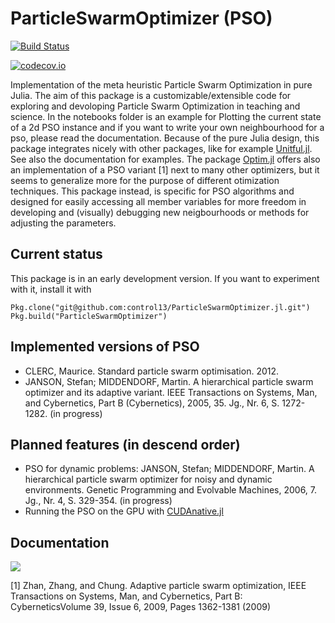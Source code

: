 # ParticleSwarmOptimizer (PSO)

[![Build Status](https://travis-ci.org/control13/ParticleSwarmOptimizer.jl.svg?branch=master)](https://travis-ci.org/control13/ParticleSwarmOptimizer.jl)

<!-- [![Coverage Status](https://coveralls.io/repos/control13/ParticleSwarmOptimizer.jl/badge.svg?branch=master&service=github)](https://coveralls.io/github/control13/ParticleSwarmOptimizer.jl?branch=master) -->

[![codecov.io](http://codecov.io/github/control13/ParticleSwarmOptimizer.jl/coverage.svg?branch=master)](http://codecov.io/github/control13/ParticleSwarmOptimizer.jl?branch=master)

Implementation of the meta heuristic Particle Swarm Optimization in pure Julia.
The aim of this package is a customizable/extensible code for exploring and devoloping Particle Swarm Optimization in teaching and science.
In the notebooks folder is an example for Plotting the current state of a 2d PSO instance and if you want to write your own neighbourhood for a pso, please read the documentation. Because of the pure Julia design, this package integrates nicely with other packages, like for example [Unitful.jl](https://github.com/ajkeller34/Unitful.jl). See also the documentation for examples.
The package [Optim.jl](https://github.com/JuliaNLSolvers/Optim.jl) offers also an implementation of a PSO variant [1] next to many other optimizers, but it seems to generalize more for the purpose of different otimization techniques. This package instead, is specific for PSO algorithms and designed for easily accessing all member variables for more freedom in developing and (visually) debugging new neigbourhoods or methods for adjusting the parameters.

## Current status

This package is in an early development version. If you want to experiment with it, install it with

    Pkg.clone("git@github.com:control13/ParticleSwarmOptimizer.jl.git")
    Pkg.build("ParticleSwarmOptimizer")

## Implemented versions of PSO

- CLERC, Maurice. Standard particle swarm optimisation. 2012.
- JANSON, Stefan; MIDDENDORF, Martin. A hierarchical particle swarm optimizer and its adaptive variant. IEEE Transactions on Systems, Man, and Cybernetics, Part B (Cybernetics), 2005, 35. Jg., Nr. 6, S. 1272-1282. (in progress)

## Planned features (in descend order)

- PSO for dynamic problems: JANSON, Stefan; MIDDENDORF, Martin. A hierarchical particle swarm optimizer for noisy and dynamic environments. Genetic Programming and Evolvable Machines, 2006, 7. Jg., Nr. 4, S. 329-354. (in progress)
- Running the PSO on the GPU with [CUDAnative.jl](https://github.com/JuliaGPU/CUDAnative.jl)

## Documentation

<!-- [![](https://img.shields.io/badge/docs-stable-blue.svg)](https://control13.github.io/ParticleSwarmOptimizer.jl/stable) -->
[![](https://img.shields.io/badge/docs-latest-blue.svg)](https://control13.github.io/ParticleSwarmOptimizer.jl/latest)

[1] Zhan, Zhang, and Chung. Adaptive particle swarm optimization, IEEE Transactions on Systems, Man, and Cybernetics, Part B: CyberneticsVolume 39, Issue 6, 2009, Pages 1362-1381 (2009)
